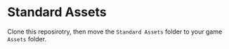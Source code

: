 # Standard Assets

Clone this reposirotry, then move the `Standard Assets` folder to your game `Assets` folder.
